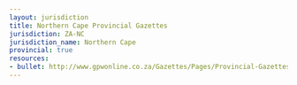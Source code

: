 ```yaml
---
layout: jurisdiction
title: Northern Cape Provincial Gazettes
jurisdiction: ZA-NC
jurisdiction_name: Northern Cape
provincial: true
resources:
- bullet: http://www.gpwonline.co.za/Gazettes/Pages/Provincial-Gazettes-Northern-Cape.aspx
---
```

